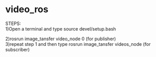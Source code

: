 # video_ros<br  />
STEPS: <br  />
1)Open a terminal and type source devel/setup.bash<br  />

2)rosrun image_tansfer video_node 0 (for publisher) <br  />
3)repeat step 1 and then type rosrun image_tansfer videos_node (for subscriber)<br  />


